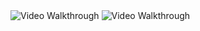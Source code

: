 <img src='campusEats1.gif' title='Video Walkthrough' width='' alt='Video Walkthrough' />
<img src='campusEats2.gif' title='Video Walkthrough' width='' alt='Video Walkthrough' />
